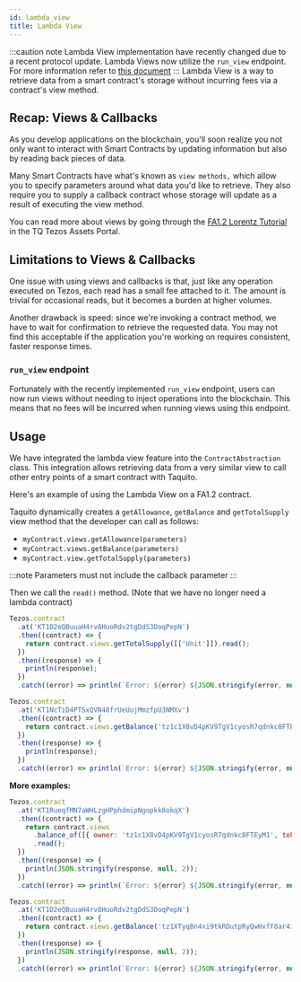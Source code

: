 ```yaml
---
id: lambda_view
title: Lambda View
---
```


:::caution note
Lambda View implementation have recently changed due to a recent protocol update. Lambda Views now utilize the `run_view` endpoint. For more information refer to [this document](https://tezos.gitlab.io/CHANGES.html?highlight=run_view#id16) 
:::
Lambda View is a way to retrieve data from a smart contract's storage
without incurring fees via a contract's view method. 

## Recap: Views & Callbacks

As you develop applications on the blockchain, you'll soon realize you not only
want to interact with Smart Contracts by updating information but also by
reading back pieces of data.

Many Smart Contracts have what's known as `view methods,` which allow you to
specify parameters around what data you'd like to retrieve. They also require
you to supply a callback contract whose storage will update as a result of
executing the view method.

You can read more about views by going through the [FA1.2 Lorentz Tutorial][lorentz-tutorial]
in the TQ Tezos Assets Portal.

[lorentz-tutorial]: https://assets.tqtezos.com/docs/token-contracts/fa12/3-fa12-lorentz/#views

## Limitations to Views & Callbacks

One issue with using views and callbacks is that, just like any operation
executed on Tezos, each read has a small fee attached to it. The amount is
trivial for occasional reads, but it becomes a burden at higher volumes.

Another drawback is speed: since we're invoking a contract method, we have to wait for confirmation to retrieve the requested data. You may not find this 
acceptable if the application you're working on requires consistent, faster
response times.

### `run_view` endpoint
Fortunately with the recently implemented `run_view` endpoint, users can now run views without needing to inject operations into the blockchain. This means that no fees will be incurred when running views using this endpoint.

## Usage

We have integrated the lambda view feature into the `ContractAbstraction` class. This integration allows retrieving data from a very similar view to call other entry points of a smart contract with Taquito.

Here's an example of using the Lambda View on a FA1.2 contract.

Taquito dynamically creates a `getAllowance`, `getBalance` and `getTotalSupply` view method that the developer can call as follows:

- `myContract.views.getAllowance(parameters)`
- `myContract.views.getBalance(parameters)`
- `myContract.view.getTotalSupply(parameters)`

:::note
Parameters must not include the callback parameter
:::

Then we call the `read()` method. (Note that we have no longer need a lambda contract)
```js live noInline
Tezos.contract
  .at('KT1D2eQBuuaH4rv8HuoRdv2tgDdS3DoqPepN')
  .then((contract) => {
    return contract.views.getTotalSupply([['Unit']]).read();
  })
  .then((response) => {
    println(response);
  })
  .catch((error) => println(`Error: ${error} ${JSON.stringify(error, null, 2)}`));
```

```js live noInline
Tezos.contract
  .at('KT1NcTiD4PTSxQVN48frUeUujMmzfpU3NMXv')
  .then((contract) => {
    return contract.views.getBalance('tz1c1X8vD4pKV9TgV1cyosR7qdnkc8FTEyM1').read();
  })
  .then((response) => {
    println(response);
  })
  .catch((error) => println(`Error: ${error} ${JSON.stringify(error, null, 2)}`));
```

**More examples:**

```js live noInline
Tezos.contract
  .at('KT1RueqfMN7aWHLzgHPphdmipNgopkk8okqX')
  .then((contract) => {
    return contract.views
      .balance_of([{ owner: 'tz1c1X8vD4pKV9TgV1cyosR7qdnkc8FTEyM1', token_id: '0' }])
      .read();
  })
  .then((response) => {
    println(JSON.stringify(response, null, 2));
  })
  .catch((error) => println(`Error: ${error} ${JSON.stringify(error, null, 2)}`));
```

```js live noInline
Tezos.contract
  .at('KT1D2eQBuuaH4rv8HuoRdv2tgDdS3DoqPepN')
  .then((contract) => {
    return contract.views.getBalance('tz1XTyqBn4xi9tkRDutpRyQwHxfF8ar4i4Wq').read();
  })
  .then((response) => {
    println(JSON.stringify(response, null, 2));
  })
  .catch((error) => println(`Error: ${error} ${JSON.stringify(error, null, 2)}`));
```
